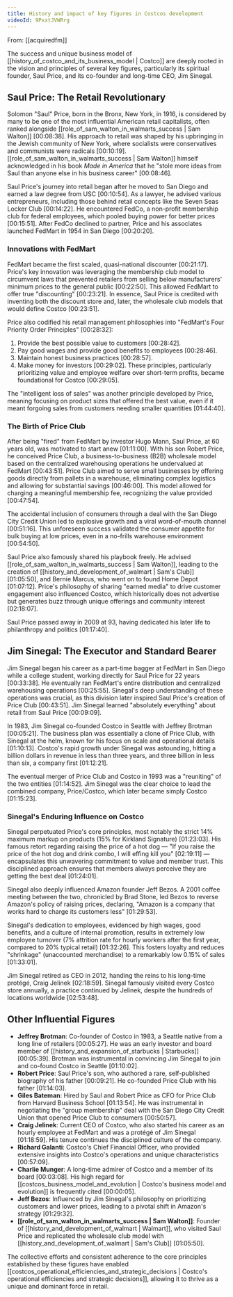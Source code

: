 ```yaml
---
title: History and impact of key figures in Costcos development
videoId: 9PxxtJVWRrg
---
```


From: [[acquiredfm]] <br/> 

The success and unique business model of [[history_of_costco_and_its_business_model | Costco]] are deeply rooted in the vision and principles of several key figures, particularly its spiritual founder, Saul Price, and its co-founder and long-time CEO, Jim Sinegal.

## Saul Price: The Retail Revolutionary
Solomon "Saul" Price, born in the Bronx, New York, in 1916, is considered by many to be one of the most influential American retail capitalists, often ranked alongside [[role_of_sam_walton_in_walmarts_success | Sam Walton]] <a class="yt-timestamp" data-t="00:08:38">[00:08:38]</a>. His approach to retail was shaped by his upbringing in the Jewish community of New York, where socialists were conservatives and communists were radicals <a class="yt-timestamp" data-t="00:10:19">[00:10:19]</a>. [[role_of_sam_walton_in_walmarts_success | Sam Walton]] himself acknowledged in his book *Made in America* that he "stole more ideas from Saul than anyone else in his business career" <a class="yt-timestamp" data-t="00:08:46">[00:08:46]</a>.

Saul Price's journey into retail began after he moved to San Diego and earned a law degree from USC <a class="yt-timestamp" data-t="00:10:54">[00:10:54]</a>. As a lawyer, he advised various entrepreneurs, including those behind retail concepts like the Seven Seas Locker Club <a class="yt-timestamp" data-t="00:14:22">[00:14:22]</a>. He encountered FedCo, a non-profit membership club for federal employees, which pooled buying power for better prices <a class="yt-timestamp" data-t="00:15:51">[00:15:51]</a>. After FedCo declined to partner, Price and his associates launched FedMart in 1954 in San Diego <a class="yt-timestamp" data-t="00:20:20">[00:20:20]</a>.

### Innovations with FedMart
FedMart became the first scaled, quasi-national discounter <a class="yt-timestamp" data-t="00:21:17">[00:21:17]</a>. Price's key innovation was leveraging the membership club model to circumvent laws that prevented retailers from selling below manufacturers' minimum prices to the general public <a class="yt-timestamp" data-t="00:22:50">[00:22:50]</a>. This allowed FedMart to offer true "discounting" <a class="yt-timestamp" data-t="00:23:21">[00:23:21]</a>. In essence, Saul Price is credited with inventing both the discount store and, later, the wholesale club models that would define Costco <a class="yt-timestamp" data-t="00:23:51">[00:23:51]</a>.

Price also codified his retail management philosophies into "FedMart's Four Priority Order Principles" <a class="yt-timestamp" data-t="00:28:32">[00:28:32]</a>:
1.  Provide the best possible value to customers <a class="yt-timestamp" data-t="00:28:42">[00:28:42]</a>.
2.  Pay good wages and provide good benefits to employees <a class="yt-timestamp" data-t="00:28:46">[00:28:46]</a>.
3.  Maintain honest business practices <a class="yt-timestamp" data-t="00:28:57">[00:28:57]</a>.
4.  Make money for investors <a class="yt-timestamp" data-t="00:29:02">[00:29:02]</a>.
These principles, particularly prioritizing value and employee welfare over short-term profits, became foundational for Costco <a class="yt-timestamp" data-t="00:29:05">[00:29:05]</a>.

The "intelligent loss of sales" was another principle developed by Price, meaning focusing on product sizes that offered the best value, even if it meant forgoing sales from customers needing smaller quantities <a class="yt-timestamp" data-t="01:44:40">[01:44:40]</a>.

### The Birth of Price Club
After being "fired" from FedMart by investor Hugo Mann, Saul Price, at 60 years old, was motivated to start anew <a class="yt-timestamp" data-t="01:11:00">[01:11:00]</a>. With his son Robert Price, he conceived Price Club, a business-to-business (B2B) wholesale model based on the centralized warehousing operations he undervalued at FedMart <a class="yt-timestamp" data-t="00:43:51">[00:43:51]</a>. Price Club aimed to serve small businesses by offering goods directly from pallets in a warehouse, eliminating complex logistics and allowing for substantial savings <a class="yt-timestamp" data-t="00:46:00">[00:46:00]</a>. This model allowed for charging a meaningful membership fee, recognizing the value provided <a class="yt-timestamp" data-t="00:47:54">[00:47:54]</a>.

The accidental inclusion of consumers through a deal with the San Diego City Credit Union led to explosive growth and a viral word-of-mouth channel <a class="yt-timestamp" data-t="00:51:16">[00:51:16]</a>. This unforeseen success validated the consumer appetite for bulk buying at low prices, even in a no-frills warehouse environment <a class="yt-timestamp" data-t="00:54:50">[00:54:50]</a>.

Saul Price also famously shared his playbook freely. He advised [[role_of_sam_walton_in_walmarts_success | Sam Walton]], leading to the creation of [[history_and_development_of_walmart | Sam's Club]] <a class="yt-timestamp" data-t="01:05:50">[01:05:50]</a>, and Bernie Marcus, who went on to found Home Depot <a class="yt-timestamp" data-t="01:07:12">[01:07:12]</a>. Price's philosophy of sharing "earned media" to drive customer engagement also influenced Costco, which historically does not advertise but generates buzz through unique offerings and community interest <a class="yt-timestamp" data-t="02:18:07">[02:18:07]</a>.

Saul Price passed away in 2009 at 93, having dedicated his later life to philanthropy and politics <a class="yt-timestamp" data-t="01:17:40">[01:17:40]</a>.

## Jim Sinegal: The Executor and Standard Bearer
Jim Sinegal began his career as a part-time bagger at FedMart in San Diego while a college student, working directly for Saul Price for 22 years <a class="yt-timestamp" data-t="00:33:38">[00:33:38]</a>. He eventually ran FedMart's entire distribution and centralized warehousing operations <a class="yt-timestamp" data-t="00:25:55">[00:25:55]</a>. Sinegal's deep understanding of these operations was crucial, as this division later inspired Saul Price's creation of Price Club <a class="yt-timestamp" data-t="00:43:51">[00:43:51]</a>. Jim Sinegal learned "absolutely everything" about retail from Saul Price <a class="yt-timestamp" data-t="00:09:09">[00:09:09]</a>.

In 1983, Jim Sinegal co-founded Costco in Seattle with Jeffrey Brotman <a class="yt-timestamp" data-t="00:05:21">[00:05:21]</a>. The business plan was essentially a clone of Price Club, with Sinegal at the helm, known for his focus on scale and operational details <a class="yt-timestamp" data-t="01:10:13">[01:10:13]</a>. Costco's rapid growth under Sinegal was astounding, hitting a billion dollars in revenue in less than three years, and three billion in less than six, a company first <a class="yt-timestamp" data-t="01:12:21">[01:12:21]</a>.

The eventual merger of Price Club and Costco in 1993 was a "reuniting" of the two entities <a class="yt-timestamp" data-t="01:14:52">[01:14:52]</a>. Jim Sinegal was the clear choice to lead the combined company, Price/Costco, which later became simply Costco <a class="yt-timestamp" data-t="01:15:23">[01:15:23]</a>.

### Sinegal's Enduring Influence on Costco
Sinegal perpetuated Price's core principles, most notably the strict 14% maximum markup on products (15% for Kirkland Signature) <a class="yt-timestamp" data-t="01:23:03">[01:23:03]</a>. His famous retort regarding raising the price of a hot dog — "If you raise the price of the hot dog and drink combo, I will effing kill you" <a class="yt-timestamp" data-t="02:19:11">[02:19:11]</a> — encapsulates this unwavering commitment to value and member trust. This disciplined approach ensures that members always perceive they are getting the best deal <a class="yt-timestamp" data-t="01:24:01">[01:24:01]</a>.

Sinegal also deeply influenced Amazon founder Jeff Bezos. A 2001 coffee meeting between the two, chronicled by Brad Stone, led Bezos to reverse Amazon's policy of raising prices, declaring, "Amazon is a company that works hard to charge its customers less" <a class="yt-timestamp" data-t="01:29:53">[01:29:53]</a>.

Sinegal's dedication to employees, evidenced by high wages, good benefits, and a culture of internal promotion, results in extremely low employee turnover (7% attrition rate for hourly workers after the first year, compared to 20% typical retail) <a class="yt-timestamp" data-t="01:32:26">[01:32:26]</a>. This fosters loyalty and reduces "shrinkage" (unaccounted merchandise) to a remarkably low 0.15% of sales <a class="yt-timestamp" data-t="01:33:01">[01:33:01]</a>.

Jim Sinegal retired as CEO in 2012, handing the reins to his long-time protégé, Craig Jelinek <a class="yt-timestamp" data-t="02:18:59">[02:18:59]</a>. Sinegal famously visited every Costco store annually, a practice continued by Jelinek, despite the hundreds of locations worldwide <a class="yt-timestamp" data-t="02:53:48">[02:53:48]</a>.

## Other Influential Figures

*   **Jeffrey Brotman**: Co-founder of Costco in 1983, a Seattle native from a long line of retailers <a class="yt-timestamp" data-t="00:05:27">[00:05:27]</a>. He was an early investor and board member of [[history_and_expansion_of_starbucks | Starbucks]] <a class="yt-timestamp" data-t="00:05:39">[00:05:39]</a>. Brotman was instrumental in convincing Jim Sinegal to join and co-found Costco in Seattle <a class="yt-timestamp" data-t="01:10:02">[01:10:02]</a>.
*   **Robert Price**: Saul Price's son, who authored a rare, self-published biography of his father <a class="yt-timestamp" data-t="00:09:21">[00:09:21]</a>. He co-founded Price Club with his father <a class="yt-timestamp" data-t="01:14:03">[01:14:03]</a>.
*   **Giles Bateman**: Hired by Saul and Robert Price as CFO for Price Club from Harvard Business School <a class="yt-timestamp" data-t="01:13:54">[01:13:54]</a>. He was instrumental in negotiating the "group membership" deal with the San Diego City Credit Union that opened Price Club to consumers <a class="yt-timestamp" data-t="00:50:57">[00:50:57]</a>.
*   **Craig Jelinek**: Current CEO of Costco, who also started his career as an hourly employee at FedMart and was a protégé of Jim Sinegal <a class="yt-timestamp" data-t="01:18:59">[01:18:59]</a>. His tenure continues the disciplined culture of the company.
*   **Richard Galanti**: Costco's Chief Financial Officer, who provided extensive insights into Costco's operations and unique characteristics <a class="yt-timestamp" data-t="00:57:09">[00:57:09]</a>.
*   **Charlie Munger**: A long-time admirer of Costco and a member of its board <a class="yt-timestamp" data-t="00:03:08">[00:03:08]</a>. His high regard for [[costcos_business_model_and_evolution | Costco's business model and evolution]] is frequently cited <a class="yt-timestamp" data-t="00:00:05">[00:00:05]</a>.
*   **Jeff Bezos**: Influenced by Jim Sinegal's philosophy on prioritizing customers and lower prices, leading to a pivotal shift in Amazon's strategy <a class="yt-timestamp" data-t="01:29:32">[01:29:32]</a>.
*   **[[role_of_sam_walton_in_walmarts_success | Sam Walton]]**: Founder of [[history_and_development_of_walmart | Walmart]], who visited Saul Price and replicated the wholesale club model with [[history_and_development_of_walmart | Sam's Club]] <a class="yt-timestamp" data-t="01:05:50">[01:05:50]</a>.

The collective efforts and consistent adherence to the core principles established by these figures have enabled [[costcos_operational_efficiencies_and_strategic_decisions | Costco's operational efficiencies and strategic decisions]], allowing it to thrive as a unique and dominant force in retail.